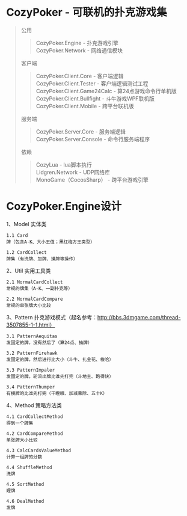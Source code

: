 CozyPoker - 可联机的扑克游戏集
===============================

> 公用
>
>> CozyPoker.Engine - 扑克游戏引擎  
>> CozyPoker.Network - 网络通信模块  
>
>
> 客户端
>
>> CozyPoker.Client.Core - 客户端逻辑  
>> CozyPoker.Client.Tester - 客户端逻辑测试工程  
>> CozyPoker.Client.Game24Calc - 算24点游戏命令行单机版  
>> CozyPoker.Client.Bullfight - 斗牛游戏WPF联机版  
>> CozyPoker.Client.Mobile - 跨平台联机版  
>
>
> 服务端
>
>> CozyPoker.Server.Core - 服务端逻辑  
>> CozyPoker.Server.Console - 命令行服务端程序  
>
>
> 依赖
>
>> CozyLua - lua脚本执行  
>> Lidgren.Network - UDP网络库  
>> MonoGame（CocosSharp） - 跨平台游戏引擎  
>>

CozyPoker.Engine设计
===============================

1、Model 实体类

    1.1 Card
    牌（包含A-K、大小王值；黑红梅方王类型）
    
    1.2 CardCollect
    牌集（有洗牌、加牌、摸牌等操作）

2、Util 实用工具类

    2.1 NormalCardCollect
    常规的牌集（A-K、一副扑克等）

    2.2 NormalCardCompare
    常规的单张牌大小比较

3、Pattern 扑克游戏模式（起名参考：http://bbs.3dmgame.com/thread-3507855-1-1.html）

    3.1 PatternAequitas
    发固定的牌，没有然后了（算24点、抽牌）
    
    3.2 PatternFirehawk
    发固定的牌，然后进行比大小（斗牛、扎金花、梭哈）
    
    3.3 PatternImpaler
    发固定的牌，轮流出牌比谁先打完（斗地主、跑得快）
    
    3.4 PatternThumper
    有摸牌的比谁先打完（干瞪眼、加减乘除、五十K）

4、Method 策略方法类

    4.1 CardCollectMethod
    得到一个牌集
    
    4.2 CardCompareMethod
    单张牌大小比较
    
    4.3 CalcCardsValueMethod
    计算一组牌的分数
    
    4.4 ShuffleMethod
    洗牌
    
    4.5 SortMethod
    理牌
    
    4.6 DealMethod
    发牌

